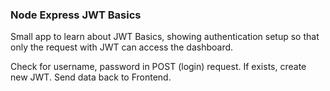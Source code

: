 ### Node Express JWT Basics

Small app to learn about JWT Basics, showing authentication setup so that only the request with JWT can access the dashboard.

Check for username, password in POST (login) request.
If exists, create new JWT.
Send data back to Frontend.

